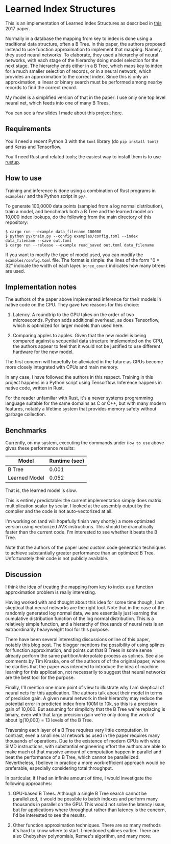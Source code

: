 # Learned Index Structures

This is an implementation of Learned Index Structures as described in
[this](https://arxiv.org/abs/1712.01208) 2017 paper.

Normally in a database the mapping from key to index is done using a traditional
data structure, often a B Tree. In this paper, the authors proposed instead to
use function approximation to implement that mapping. Namely, they used neural
networks. To elaborate, they used a hierarchy of neural networks, with each
stage of the hierarchy doing model selection for the next stage. The hierarchy
ends either in a B Tree, which maps key to index for a much smaller selection of
records, or in a neural network, which provides an approximation to the correct
index. Since this is only an approximation, a linear or binary search must be
performed among nearby records to find the correct record.

My model is a simplified version of that in the paper: I use only one top level
neural net, which feeds into one of many B Trees.

You can see a few slides I made about this project
[here](https://docs.google.com/presentation/d/1lTMOZBnLd5YrKf26UCM2tFr3qWYijWIiY7W2es9g_tA/edit).

## Requirements

You'll need a recent Python 3 with the `toml` library (do `pip install toml`)
and Keras and Tensorflow.

You'll need Rust and related tools; the easiest way to install them is to use
[rustup](https://rustup.rs).

## How to use

Training and inference is done using a combination of Rust programs in
`examples/` and the Python script in `py/`.

To generate 100,0000 data points (sampled from a log normal distribution),
train a model, and benchmark both a B Tree and the learned model on 10,000
index lookups, do the following from the main directory of this repository:
```
$ cargo run --example data_filename 100000
$ python py/train.py --config examples/config.toml --index data_filename --save out.toml
$ cargo run --release --example read_saved out.toml data_filename
```

If you want to modify the type of model used, you can modify the
`examples/config.toml` file. The format is simple: the lines of the form "0 =
32" indicate the width of each layer. `btree_count` indicates how many btrees
are used.

## Implementation notes

The authors of the paper above implemented inference for their models in native
code on the CPU. They gave two reasons for this choice:

1. Latency. A roundtrip to the GPU takes on the order of two microseconds.
   Python adds additional overhead, as does Tensorflow, which is optimized for
   larger models than used here.

2. Comparing apples to apples. Given that the new model is being compared
against a sequential data structure implemented on the CPU, the authors appear
to feel that it would not be justified to use different hardware for the new
model.

The first concern will hopefully be alleviated in the future as GPUs become more
closely integrated with CPUs and main memory.

In any case, I have followed the authors in this respect. Training in this
project happens in a Python script using Tensorflow. Inference happens in native
code, written in Rust.

For the reader unfamiliar with Rust, it's a newer systems programming language
suitable for the same domains as C or C++, but with many modern features,
notably a lifetime system that provides memory safety without garbage
collection.

## Benchmarks

Currently, on my system, executing the commands under `How to use` above gives
these performance results:

| Model         | Runtime (sec) |
| ------------- | ------------- |
| B Tree        | 0.001         |
| Learned Model | 0.052         |

That is, the learned model is slow.

This is entirely predictable: the current implementation simply does matrix
multiplication scalar by scalar. I looked at the assembly output by the compiler
and the code is not auto-vectorized at all.

I'm working on (and will hopefully finish very shortly) a more optimized version
using vectorized AVX instructions. This should be dramatically faster than the
current code. I'm interested to see whether it beats the B Tree.

Note that the authors of the paper used custom code generation techniques to
achieve substantially greater performance than an optimized B Tree.
Unfortunately their code is not publicly available.

## Discussion

I think the idea of treating the mapping from key to index as a function
approximation problem is really interesting.

Having worked with and thought about this idea for some time though, I am
skeptical that neural networks are the right tool. Note that in the case of the
randomly generated log normal data, we are essentially just learning the
cumulative distribution function of the log normal distribution. This is a
relatively simple function, and a hierarchy of thousands of neural nets is an
extraordinarily heavyweight tool for this purpose.

There have been several interesting discussions online of this paper, notably
[this blog
post](http://databasearchitects.blogspot.com/2017/12/the-case-for-b-tree-index-structures.html).
The blogger mentions the possibility of using splines for function
approximation, and points out that B Trees in some sense already perform the
same partition/interpolate process as splines. See also comments by Tim Kraska,
one of the authors of of the original paper, where he clarifies that the paper
was intended to introduce the idea of machine learning for this application, not
necessarily to suggest that neural networks are the best tool for the purpose.

Finally, I'll mention one more point of view to illustrate why I am skeptical of
neural nets for this application. The authors talk about their model in terms of
precision gain. A given neural network in their hierarchy may reduce the
potential error in predicted index from 100M to 10k, so this is a precision gain
of 10,000. But assuming for simplicity that the B Tree we're replacing is
binary, even with that large precision gain we're only doing the work of about
lg(10,000) = 13 levels of the B Tree.

Traversing each layer of a B Tree requires very little computation. In contrast,
even a small neural network as used in the paper requires many thousands of
operations. Due to the existence of modern CPUs with wide SIMD instructions,
with substantial engineering effort the authors are able to make much of that
massive amount of computation happen in parallel and beat the performance of a B
Tree, which cannot be parallelized. Nevertheless, I believe in practice a more
work-efficient approach would be preferable, especially considering total
throughput.

In particular, if I had an infinite amount of time, I would investigate
the following approaches:

1. GPU-based B Trees. Although a single B Tree search cannot be parallelized, it
   would be possible to batch indexes and perform many thousands in parallel on
   the GPU. This would not solve the latency issue, but for applications where
   throughput rather than latency is the concern, I'd be interested to see the
   results.

2. Other function approximation techniques. There are so many methods it's hard
to know where to start. I mentioned splines earlier. There are also Chebyshev
polynomials, Remez's algorithm, and many more.
